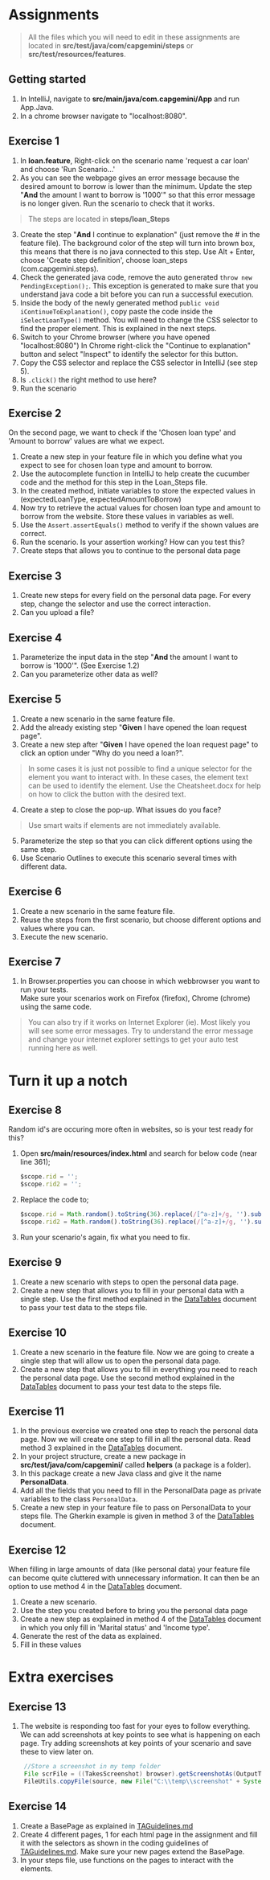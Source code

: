 # Assignments

> All the files which you will need to edit in these assignments are located in **src/test/java/com/capgemini/steps** or **src/test/resources/features**.

## Getting started

1. In IntelliJ, navigate to **src/main/java/com.capgemini/App** and run App.Java.
2. In a chrome browser navigate to "localhost:8080".

## Exercise 1

 1. In **loan.feature**, Right-click on the scenario name 'request a car loan' and choose 'Run Scenario...'
 2. As you can see the webpage gives an error message because the desired amount to borrow is lower than the minimum. 
    Update the step "**And** the amount I want to borrow is '1000'" so that this error message is no longer given. Run the scenario to check that it works.
> The steps are located in **steps/loan_Steps**
 3. Create the step "**And** I continue to explanation" (just remove the # in the feature file). The background color of the step will turn into brown box, this means that there is no java connected to this step. 
    Use Alt + Enter, choose 'Create step definition', choose loan_steps (com.capgemini.steps).
 4. Check the generated java code, remove the auto generated `throw new PendingException();`. 
    This exception is generated to make sure that you understand java code a bit before you can run a successful execution.
 5. Inside the body of the newly generated method `public void iContinueToExplanation()`, copy paste the code inside the `iSelectLoanType()` method. You will need to change the CSS selector to find the proper element. This is explained in the next steps.
 6. Switch to your Chrome browser (where you have opened "localhost:8080")
    In Chrome right-click the "Continue to explanation" button and select "Inspect" to identify the selector for this button.
 7. Copy the CSS selector and replace the CSS selector in IntelliJ (see step 5).
 8. Is `.click()` the right method to use here?
 9. Run the scenario

## Exercise 2

On the second page, we want to check if the 'Chosen loan type' and 'Amount to borrow' values are what we expect.

1. Create a new step in your feature file in which you define what you expect to see for chosen loan type and amount to borrow.
2. Use the autocomplete function in IntelliJ to help create the cucumber code and the method for this step in the Loan_Steps file.
3. In the created method, initiate variables to store the expected values in (expectedLoanType, expectedAmountToBorrow)
4. Now try to retrieve the actual values for chosen loan type and amount to borrow from the website. Store these values in variables as well.
5. Use the `Assert.assertEquals()` method to verify if the shown values are correct.
6. Run the scenario. Is your assertion working? How can you test this?
7. Create steps that allows you to continue to the personal data page

## Exercise 3

1. Create new steps for every field on the personal data page. For every step, change the selector and use the correct interaction.
2. Can you upload a file?

## Exercise 4

1. Parameterize the input data in the step "**And** the amount I want to borrow is '1000'". (See Exercise 1.2)
2. Can you parameterize other data as well?

## Exercise 5

1. Create a new scenario in the same feature file.
2. Add the already existing step "**Given** I have opened the loan request page".
3. Create a new step after "**Given** I have opened the loan request page" to click an option under "Why do you need a loan?".
> In some cases it is just not possible to find a unique selector for the element you want to interact with. In these cases, the element text can be used to identify the element. Use the Cheatsheet.docx for help on how to click the button with the desired text.
4. Create a step to close the pop-up. What issues do you face?
> Use smart waits if elements are not immediately available.
5. Parameterize the step so that you can click different options using the same step.
6. Use Scenario Outlines to execute this scenario several times with different data.

## Exercise 6

1. Create a new scenario in the same feature file.
2. Reuse the steps from the first scenario, but choose different options and values where you can.
3. Execute the new scenario.

## Exercise 7

1. In Browser.properties you can choose in which webbrowser you want to run your tests.  
   Make sure your scenarios work on Firefox (firefox), Chrome (chrome) using the same code.
> You can also try if it works on Internet Explorer (ie). Most likely you will see some error messages. Try to understand the error message and change your internet explorer settings to get your auto test running here as well.


# Turn it up a notch

## Exercise 8

Random id's are occuring more often in websites, so is your test ready for this?

1. Open **src/main/resources/index.html** and search for below code (near line 361);
    ```javascript
    $scope.rid = '';
    $scope.rid2 = '';
    ```
2. Replace the code to;
    ```javascript
    $scope.rid = Math.random().toString(36).replace(/[^a-z]+/g, '').substr(2, 10) + ':';
    $scope.rid2 = Math.random().toString(36).replace(/[^a-z]+/g, '').substr(2, 10) + ':';
    ```
3. Run your scenario's again, fix what you need to fix.

## Exercise 9

1. Create a new scenario with steps to open the personal data page.
2. Create a new step that allows you to fill in your personal data with a single step. Use the first method explained in the [DataTables](DataTables.md) document to pass your test data to the steps file.

## Exercise 10

1. Create a new scenario in the feature file. Now we are going to create a single step that will allow us to open the personal data page.
2. Create a new step that allows you to fill in everything you need to reach the personal data page. Use the second method explained in the [DataTables](DataTables.md) document to pass your test data to the steps file.


## Exercise 11

1. In the previous exercise we created one step to reach the personal data page. Now we will create one step to fill in all the personal data. Read method 3 explained in the [DataTables](DataTables.md) document.
2. In your project structure, create a new package in **src/test/java/com/capgemini/** called **helpers** (a package is a folder).
3. In this package create a new Java class and give it the name **PersonalData**.
4. Add all the fields that you need to fill in the PersonalData page as private variables to the class `PersonalData`.
5. Create a new step in your feature file to pass on PersonalData to your steps file. The Gherkin example is given in method 3 of the [DataTables](DataTables.md) document.

## Exercise 12

When filling in large amounts of data (like personal data) your feature file can become quite cluttered with unnecessary information. It can then be an option to use method 4 in the [DataTables](DataTables.md) document.

1. Create a new scenario.
2. Use the step you created before to bring you the personal data page
3. Create a new step as explained in method 4 of the [DataTables](DataTables.md) document in which you only fill in 'Marital status' and 'Income type'.
4. Generate the rest of the data as explained.
5. Fill in these values

# Extra exercises

## Exercise 13

1. The website is responding too fast for your eyes to follow everything. 
   We can add screenshots at key points to see what is happening on each page. 
   Try adding screenshots at key points of your scenario and save these to view later on.
   ```java 
    //Store a screenshot in my temp folder
    File scrFile = ((TakesScreenshot) browser).getScreenshotAs(OutputType.FILE);
    FileUtils.copyFile(source, new File("C:\\temp\\screenshot" + System.currentTimeMillis() + ".jpg"));
    ```

## Exercise 14

1. Create a BasePage as explained in [TAGuidelines.md](TAGuidelines.md)
2. Create 4 different pages, 1 for each html page in the assignment and fill it with the selectors as shown in the coding guidelines of [TAGuidelines.md](TAGuidelines.md). 
   Make sure your new pages extend the BasePage.
3. In your steps file, use functions on the pages to interact with the elements.
